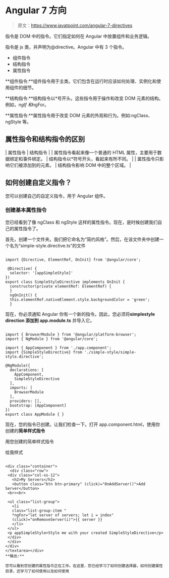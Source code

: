 # Angular 7 方向

> 原文：<https://www.javatpoint.com/angular-7-directives>

指令是 DOM 中的指令。它们指定如何在 Angular 中放置组件和业务逻辑。

指令是 js 类，并声明为@directive。Angular 中有 3 个指令。

*   组件指令
*   结构指令
*   属性指令

**组件指令:**组件指令用于主类。它们包含在运行时应该如何处理、实例化和使用组件的细节。

**结构指令:**结构指令以*号开头。这些指令用于操作和改变 DOM 元素的结构。例如，*ngIf 和*ngFor。

**属性指令:**属性指令用于改变 DOM 元素的外观和行为。例如:ngClass、ngStyle 等。

## 属性指令和结构指令的区别

| 属性指令 | 结构指令 |
| 属性指令看起来像一个普通的 HTML 属性，主要用于数据绑定和事件绑定。 | 结构指令以*符号开头，看起来有所不同。 |
| 属性指令只影响它们被添加到的元素。 | 结构指令影响 DOM 中的整个区域。 |

## 如何创建自定义指令？

您可以创建自己的自定义指令，用于 Angular 组件。

### 创建基本属性指令

您已经看到了像 ngClass 和 ngStyle 这样的属性指令。现在，是时候创建我们自己的属性指令了。

首先，创建一个文件夹。我们把它命名为“简约风格”。然后，在该文件夹中创建一个名为“simple-style.directive.ts”的文件

```

import {Directive, ElementRef, OnInit} from '@angular/core';

 @Directive( {
  selector: '[appSimpleStyle]'
})
export class SimpleStyleDirective implements OnInit {
  constructor(private elementRef: ElementRef) {
  }
  ngOnInit() {
  this.elementRef.nativeElement.style.backgroundColor = 'green';
  }

```

现在，你必须通知 Angular 你有一个新的指令。因此，您必须将**simplestyle direction 添加到 app.module.ts** 并导入它。

```

import { BrowserModule } from '@angular/platform-browser';
import { NgModule } from '@angular/core';

import { AppComponent } from './app.component';
import {SimpleStyleDirective} from './simple-style/simple-style.directive';

@NgModule({
  declarations: [
    AppComponent,
    SimpleStyleDirective
  ],
  imports: [
    BrowserModule
  ],
  providers: [],
  bootstrap: [AppComponent]
})
export class AppModule { }

```

现在，您的指令已创建。让我们检查一下。打开 app.component.html，使用你创建的**简单样式指令**

用您创建的简单样式指令

给我样式

```

<div class="container">
  <div class="row">
 <div class="col-xs-12">
   <h2>My Servers</h2>
   <button class="btn btn-primary" (click)="OnAddServer()">Add Server</button>
 <br><br>

 <ul class="list-group">
   <li
   class="list-group-item "
   *ngFor="let server of servers; let i = index"
   (click)="onRemoveServer(i)">{{ server }}
   </li>
 </ul>
 <p appSimpleStyle>Style me with your created SimpleStyleDirective</p>
 </div>
 </div>
</div>
</textarea></div>
**输出:**

您可以看到您创建的属性指令正在工作。在这里，您已经学习了如何创建选择器，如何创建属性目录，还学习了如何使用以及如何使用

```